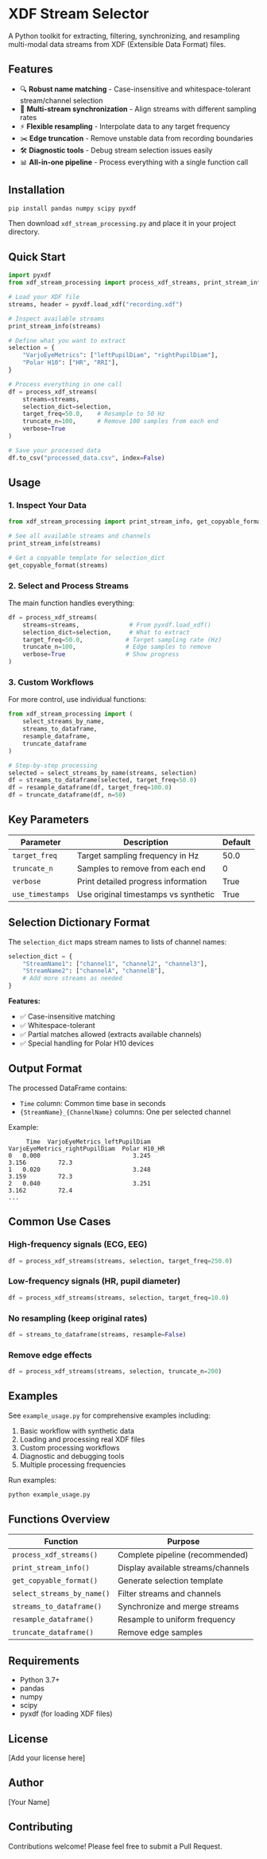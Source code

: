 # XDF Stream Selector

A Python toolkit for extracting, filtering, synchronizing, and resampling multi-modal data streams from XDF (Extensible Data Format) files.

## Features

- 🔍 **Robust name matching** - Case-insensitive and whitespace-tolerant stream/channel selection
- 🔄 **Multi-stream synchronization** - Align streams with different sampling rates
- ⚡ **Flexible resampling** - Interpolate data to any target frequency
- ✂️ **Edge truncation** - Remove unstable data from recording boundaries
- 🛠️ **Diagnostic tools** - Debug stream selection issues easily
- 📊 **All-in-one pipeline** - Process everything with a single function call

## Installation

```bash
pip install pandas numpy scipy pyxdf
```

Then download `xdf_stream_processing.py` and place it in your project directory.

## Quick Start

```python
import pyxdf
from xdf_stream_processing import process_xdf_streams, print_stream_info

# Load your XDF file
streams, header = pyxdf.load_xdf("recording.xdf")

# Inspect available streams
print_stream_info(streams)

# Define what you want to extract
selection = {
    "VarjoEyeMetrics": ["leftPupilDiam", "rightPupilDiam"],
    "Polar H10": ["HR", "RRI"],
}

# Process everything in one call
df = process_xdf_streams(
    streams=streams,
    selection_dict=selection,
    target_freq=50.0,    # Resample to 50 Hz
    truncate_n=100,      # Remove 100 samples from each end
    verbose=True
)

# Save your processed data
df.to_csv("processed_data.csv", index=False)
```

## Usage

### 1. Inspect Your Data

```python
from xdf_stream_processing import print_stream_info, get_copyable_format

# See all available streams and channels
print_stream_info(streams)

# Get a copyable template for selection_dict
get_copyable_format(streams)
```

### 2. Select and Process Streams

The main function handles everything:

```python
df = process_xdf_streams(
    streams=streams,              # From pyxdf.load_xdf()
    selection_dict=selection,     # What to extract
    target_freq=50.0,            # Target sampling rate (Hz)
    truncate_n=100,              # Edge samples to remove
    verbose=True                 # Show progress
)
```

### 3. Custom Workflows

For more control, use individual functions:

```python
from xdf_stream_processing import (
    select_streams_by_name,
    streams_to_dataframe,
    resample_dataframe,
    truncate_dataframe
)

# Step-by-step processing
selected = select_streams_by_name(streams, selection)
df = streams_to_dataframe(selected, target_freq=50.0)
df = resample_dataframe(df, target_freq=100.0)
df = truncate_dataframe(df, n=50)
```

## Key Parameters

| Parameter | Description | Default |
|-----------|-------------|---------|
| `target_freq` | Target sampling frequency in Hz | 50.0 |
| `truncate_n` | Samples to remove from each end | 0 |
| `verbose` | Print detailed progress information | True |
| `use_timestamps` | Use original timestamps vs synthetic | True |

## Selection Dictionary Format

The `selection_dict` maps stream names to lists of channel names:

```python
selection_dict = {
    "StreamName1": ["channel1", "channel2", "channel3"],
    "StreamName2": ["channelA", "channelB"],
    # Add more streams as needed
}
```

**Features:**
- ✅ Case-insensitive matching
- ✅ Whitespace-tolerant
- ✅ Partial matches allowed (extracts available channels)
- ✅ Special handling for Polar H10 devices

## Output Format

The processed DataFrame contains:
- `Time` column: Common time base in seconds
- `{StreamName}_{ChannelName}` columns: One per selected channel

Example:
```
     Time  VarjoEyeMetrics_leftPupilDiam  VarjoEyeMetrics_rightPupilDiam  Polar H10_HR
0   0.000                          3.245                           3.156         72.3
1   0.020                          3.248                           3.159         72.3
2   0.040                          3.251                           3.162         72.4
...
```

## Common Use Cases

### High-frequency signals (ECG, EEG)
```python
df = process_xdf_streams(streams, selection, target_freq=250.0)
```

### Low-frequency signals (HR, pupil diameter)
```python
df = process_xdf_streams(streams, selection, target_freq=10.0)
```

### No resampling (keep original rates)
```python
df = streams_to_dataframe(streams, resample=False)
```

### Remove edge effects
```python
df = process_xdf_streams(streams, selection, truncate_n=200)
```

## Examples

See `example_usage.py` for comprehensive examples including:
1. Basic workflow with synthetic data
2. Loading and processing real XDF files
3. Custom processing workflows
4. Diagnostic and debugging tools
5. Multiple processing frequencies

Run examples:
```bash
python example_usage.py
```

## Functions Overview

| Function | Purpose |
|----------|---------|
| `process_xdf_streams()` | Complete pipeline (recommended) |
| `print_stream_info()` | Display available streams/channels |
| `get_copyable_format()` | Generate selection template |
| `select_streams_by_name()` | Filter streams and channels |
| `streams_to_dataframe()` | Synchronize and merge streams |
| `resample_dataframe()` | Resample to uniform frequency |
| `truncate_dataframe()` | Remove edge samples |

## Requirements

- Python 3.7+
- pandas
- numpy
- scipy
- pyxdf (for loading XDF files)

## License

[Add your license here]

## Author

[Your Name]

## Contributing

Contributions welcome! Please feel free to submit a Pull Request.
